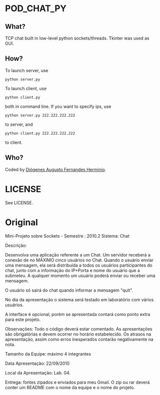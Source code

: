 POD_CHAT_PY
============

What?
-----
TCP chat built in low-level python sockets/threads.
Tkinter was used as GUI.

How?
----
To launch server, use 

    python server.py

To launch client, use

    python client.py

both in command line.
If you want to specify ips, use

    python server.py 222.222.222.222

to server, and 

    python client.py 222.222.222.222

to client.


Who?
----

Coded by [Diógenes Augusto Fernandes Hermínio][diofeher].

LICENSE
=======
See LICENSE.

[diofeher]:http://www.diofeher.net/

Original
========

Mini-Projeto sobre Sockets - Semestre : 2010.2
Sistema: Chat

Descrição:

   Desenvolva uma aplicação referente a um Chat. Um servidor receberá a conexão de no MÁXIMO cinco usuários no Chat. Quando o usuário enviar uma mensagem, ela será distribuída a todos os usuários participantes do chat, junto com a informação do IP+Porta e nome do usuário que a submeteu. A qualquer momento um usuário poderá enviar ou receber uma mensagem.

O usuário só sairá do chat quando informar a mensagem "quit".

No dia da apresentação o sistema será testado em laboratório com vários usuários.

A interface é opcional, porém se apresentada contará como ponto extra para este projeto.

Observações:
Todo o código deverá estar comentado.
As apresentações são obrigatórias e devem ocorrer no horário estabelecido.
Os atrasos na apresentação, assim como erros inesperados contarão negativamente na nota.

Tamanho da Equipe: máximo 4 integrantes

Data Apresentação: 22/09/2010

Local da Apresentação: Lab. 04.

Entrega: fontes zipados e enviados para meu Gmail. O zip ou rar deverá conter um README com o nome da equipe e o nome do projeto.
